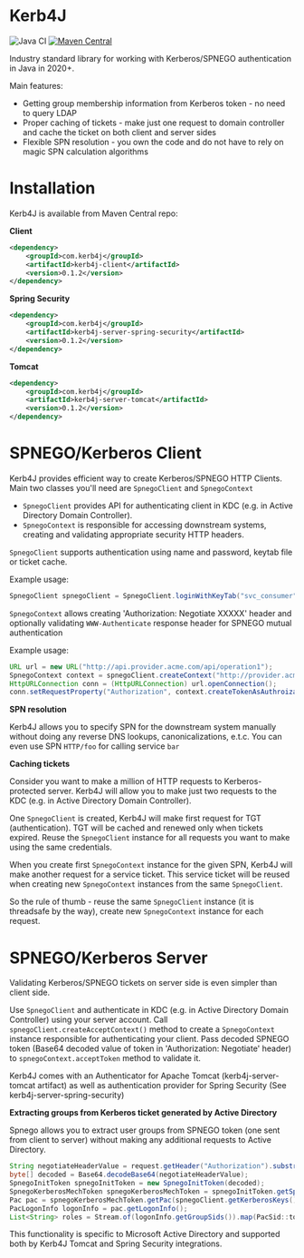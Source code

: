 Kerb4J
========
![Java CI](https://github.com/bedrin/kerb4j/workflows/Java%20CI/badge.svg?branch=develop)
[![Maven Central](https://maven-badges.herokuapp.com/maven-central/com.kerb4j/kerb4j/badge.svg?style=flat)](https://maven-badges.herokuapp.com/maven-central/com.kerb4j/kerb4j)

Industry standard library for working with Kerberos/SPNEGO authentication in Java in 2020+.

Main features:

- Getting group membership information from Kerberos token - no need to query LDAP
- Proper caching of tickets - make just one request to domain controller and cache the ticket on both client and server
  sides
- Flexible SPN resolution - you own the code and do not have to rely on magic SPN calculation algorithms

Installation
========

Kerb4J is available from Maven Central repo:

**Client**

```xml
<dependency>
    <groupId>com.kerb4j</groupId>
    <artifactId>kerb4j-client</artifactId>
    <version>0.1.2</version>
</dependency>
```

**Spring Security**

```xml
<dependency>
    <groupId>com.kerb4j</groupId>
    <artifactId>kerb4j-server-spring-security</artifactId>
    <version>0.1.2</version>
</dependency>
```

**Tomcat**

```xml
<dependency>
    <groupId>com.kerb4j</groupId>
    <artifactId>kerb4j-server-tomcat</artifactId>
    <version>0.1.2</version>
</dependency>
```

SPNEGO/Kerberos Client
========

Kerb4J provides efficient way to create Kerberos/SPNEGO HTTP Clients. Main two classes you'll need are `SpnegoClient`
and `SpnegoContext`

- `SpnegoClient` provides API for authenticating client in KDC (e.g. in Active Directory Domain Controller).
- `SpnegoContext` is responsible for accessing downstream systems, creating and validating appropriate security HTTP
  headers.

`SpnegoClient` supports authentication using name and password, keytab file or ticket cache.

Example usage:

```java
SpnegoClient spnegoClient = SpnegoClient.loginWithKeyTab("svc_consumer", "/opt/myapp/consumer.keytab");
```

`SpnegoContext` allows creating 'Authorization: Negotiate XXXXX' header and optionally validating `WWW-Authenticate`
response header for SPNEGO mutual authentication

Example usage:

```java
URL url = new URL("http://api.provider.acme.com/api/operation1");
SpnegoContext context = spnegoClient.createContext("http://provider.acme.com"); // Will result in HTTP/provider.acme.com SPN
HttpURLConnection conn = (HttpURLConnection) url.openConnection();
conn.setRequestProperty("Authorization", context.createTokenAsAuthroizationHeader());
```

**SPN resolution**

Kerb4J allows you to specify SPN for the downstream system manually without doing any reverse DNS lookups,
canonicalizations, e.t.c. You can even use SPN `HTTP/foo` for calling service `bar`

**Caching tickets**

Consider you want to make a million of HTTP requests to Kerberos-protected server. Kerb4J will allow you to make just
two requests to the KDC (e.g. in Active Directory Domain Controller).

One `SpnegoClient` is created, Kerb4J will make first request for TGT (authentication). TGT will be cached and renewed
only when tickets expired. Reuse the `SpnegoClient` instance for all requests you want to make using the same
credentials.

When you create first `SpnegoContext` instance for the given SPN, Kerb4J will make another request for a service ticket.
This service ticket will be reused when creating new `SpnegoContext` instances from the same `SpnegoClient`.

So the rule of thumb - reuse the same `SpnegoClient` instance (it is threadsafe by the way), create new `SpnegoContext`
instance for each request.


SPNEGO/Kerberos Server
========

Validating Kerberos/SPNEGO tickets on server side is even simpler than client side.

Use `SpnegoClient` and authenticate in KDC (e.g. in Active Directory Domain Controller) using your server account.
Call `spnegoClient.createAcceptContext()` method to create a `SpnegoContext` instance responsible for authenticating
your client. Pass decoded SPNEGO token (Base64 decoded value of token in 'Authorization: Negotiate' header)
to `spnegoContext.acceptToken` method to validate it.

Kerb4J comes with an Authenticator for Apache Tomcat (kerb4j-server-tomcat artifact) as well as authentication provider
for Spring Security (See kerb4j-server-spring-security)

**Extracting groups from Kerberos ticket generated by Active Directory**

Spnego allows you to extract user groups from SPNEGO token (one sent from client to server) without making any
additional requests to Active Directory.

```java
String negotiateHeaderValue = request.getHeader("Authorization").substring(10);
byte[] decoded = Base64.decodeBase64(negotiateHeaderValue);
SpnegoInitToken spnegoInitToken = new SpnegoInitToken(decoded);
SpnegoKerberosMechToken spnegoKerberosMechToken = spnegoInitToken.getSpnegoKerberosMechToken();
Pac pac = spnegoKerberosMechToken.getPac(spnegoClient.getKerberosKeys());
PacLogonInfo logonInfo = pac.getLogonInfo();
List<String> roles = Stream.of(logonInfo.getGroupSids()).map(PacSid::toHumanReadableString).collect(Collectors.toList());
```

This functionality is specific to Microsoft Active Directory and supported both by Kerb4J Tomcat and Spring Security
integrations. 